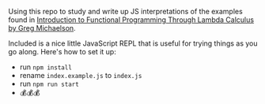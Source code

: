 Using this repo to study and write up JS interpretations of the examples found in [Introduction to Functional Programming Through Lambda Calculus by Greg Michaelson](https://www.amazon.com/gp/product/0486478831).

Included is a nice little JavaScript REPL that is useful for trying things as you go along. Here's how to set it up:

- run `npm install`
- rename `index.example.js` to `index.js`
- run `npm run start`
- 💰💰💰
